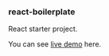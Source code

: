 
### react-boilerplate  
React starter project.
  
You can see [live demo](https://wkozyra95.github.io/react-boilerplate) here.


